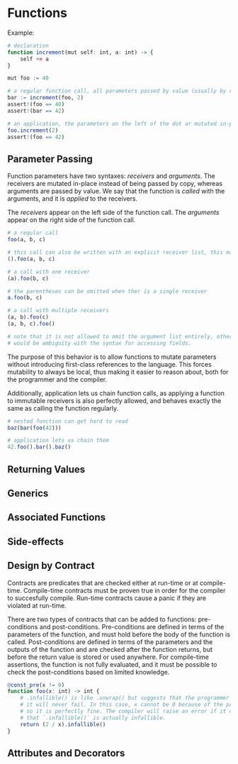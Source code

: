# Functions

Example:

```r
# declaration
function increment(mut self: int, a: int) -> {
    self += a
}

mut foo := 40

# a regular function call, all parameters passed by value (usually by copy)
bar := increment(foo, 2)
assert!(foo == 40)
assert!(bar == 42)

# an application, the parameters on the left of the dot ar mutated in-place
foo.increment(2)
assert!(foo == 42)
```

## Parameter Passing

Function parameters have two syntaxes: *receivers* and *arguments*. The receivers are mutated in-place instead of being passed by copy, whereas arguments are passed by value. We say that the function is *called* with the arguments, and it is *applied* to the receivers.

The *receivers* appear on the left side of the function call. The *arguments* appear on the right side of the function call.

```r
# a regular call
foo(a, b, c)

# this call can also be written with an explicit receiver list, this makes it
().foo(a, b, c)

# a call with one receiver
(a).foo(b, c)

# the parentheses can be omitted when ther is a single receiver
a.foo(b, c)

# a call with multiple receivers
(a, b).foo(c)
(a, b, c).foo()

# note that it is not allowed to omit the argument list entirely, otherwise there
# would be ambiguity with the syntax for accessing fields.
```

The purpose of this behavior is to allow functions to mutate parameters without introducing first-class references to the language. This forces mutability to always be local, thus making it easier to reason about, both for the programmer and the compiler.

Additionally, application lets us chain function calls, as applying a function to immutable receivers is also perfectly allowed, and behaves exactly the same as calling the function regularly.

```r
# nested function can get hard to read
baz(bar(foo(42)))

# application lets us chain them
42.foo().bar().baz()
```

## Returning Values

## Generics

## Associated Functions

## Side-effects

## Design by Contract

Contracts are predicates that are checked either at run-time or at compile-time. Compile-time contracts must be proven true in order for the compiler to succesfully compile. Run-time contracts cause a panic if they are violated at run-time.

There are two types of contracts that can be added to functions: pre-conditions and post-conditions. Pre-conditions are defined in terms of the parameters of the function, and must hold before the body of the function is called. Post-conditions are defined in terms of the parameters and the outputs of the function and are checked after the function returns, but before the return value is stored or used anywhere. For compile-time assertions, the function is not fully evaluated, and it must be possible to check the post-conditions based on limited knowledge.

```r
@const_pre(x != 0)
function foo(x: int) -> int {
    # .infallible() is like .unwrap() but suggests that the programmer knows
    # it will never fail. In this case, x cannot be 0 because of the pre-condition,
    # so it is perfectly fine. The compiler will raise an error if it cannot prove
    # that `.infallible()` is actually infallible.
    return (2 / x).infallible()
}
```

## Attributes and Decorators
